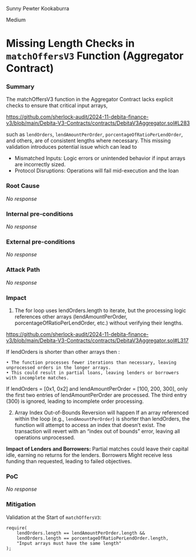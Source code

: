 Sunny Pewter Kookaburra

Medium

# Missing Length Checks in `matchOffersV3` Function (Aggregator Contract)

### Summary

The matchOffersV3 function in the Aggregator Contract lacks explicit checks to ensure that critical input arrays, 

https://github.com/sherlock-audit/2024-11-debita-finance-v3/blob/main/Debita-V3-Contracts/contracts/DebitaV3Aggregator.sol#L283

such as `lendOrders`, `lendAmountPerOrder`, `porcentageOfRatioPerLendOrder`, and others, are of consistent lengths where necessary. This missing validation introduces potential issue which can lead to
- Mismatched Inputs: Logic errors or unintended behavior if input arrays are incorrectly sized.
- Protocol Disruptions: Operations will fail mid-execution and the loan

### Root Cause

_No response_

### Internal pre-conditions

_No response_

### External pre-conditions

_No response_

### Attack Path

_No response_

### Impact

1. The for loop uses lendOrders.length to iterate, but the processing logic references other arrays (lendAmountPerOrder, porcentageOfRatioPerLendOrder, etc.) without verifying their lengths.

https://github.com/sherlock-audit/2024-11-debita-finance-v3/blob/main/Debita-V3-Contracts/contracts/DebitaV3Aggregator.sol#L317

  If lendOrders is shorter than other arrays then :

	• The function processes fewer iterations than necessary, leaving unprocessed orders in the longer arrays.
	• This could result in partial loans, leaving lenders or borrowers with incomplete matches.
  If lendOrders = [0x1, 0x2] and lendAmountPerOrder = [100, 200, 300], only the first two entries of lendAmountPerOrder are processed. The third entry (300) is ignored, leading to incomplete order processing.

2. Array Index Out-of-Bounds Reversion will happen If an array referenced within the loop (e.g., `lendAmountPerOrder`) is shorter than lendOrders, the function will attempt to access an index that doesn’t exist.
The transaction will revert with an “index out of bounds” error, leaving all operations unprocessed.

**Impact of Lenders and Borrowers:**
Partial matches could leave their capital idle, earning no returns for the lenders.
Borrowers Might receive less funding than requested, leading to failed objectives.

### PoC

_No response_

### Mitigation

Validation at the Start of `matchOffersV3`:
```solidity
require(
    lendOrders.length == lendAmountPerOrder.length &&
    lendOrders.length == porcentageOfRatioPerLendOrder.length,
    "Input arrays must have the same length"
);
```